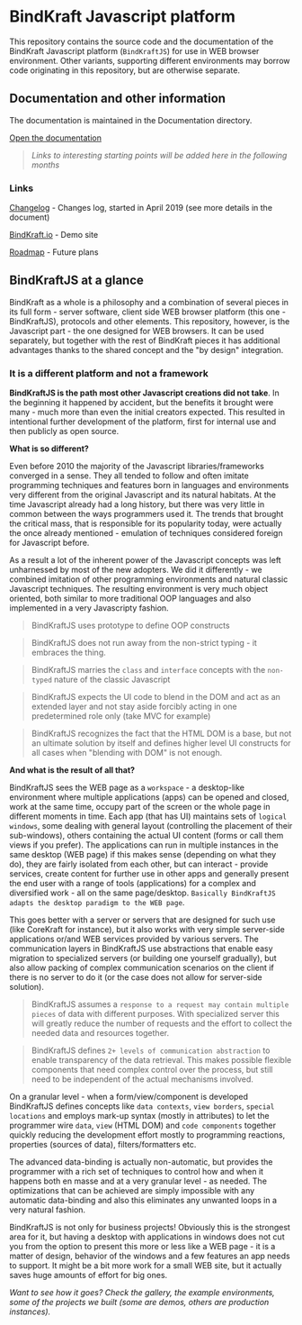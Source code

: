 # BindKraft Javascript platform

This repository contains the source code and the documentation of the BindKraft Javascript platform (`BindKraftJS`) for use in WEB browser environment. Other variants, supporting different environments may borrow code originating in this repository, but are otherwise separate.

## Documentation and other information

The documentation is maintained in the Documentation directory.

[Open the documentation](Documentation/start.md)

>_Links to interesting starting points will be added here in the following months_

### Links

[Changelog](Documentation/CHANGELOG.md) - Changes log, started in April 2019 (see more details in the document)

[BindKraft.io](http://bindkraft.io) - Demo site

[Roadmap](Documentation/ROADMAP.md) - Future plans

## BindKraftJS at a glance

BindKraft as a whole is a philosophy and a combination of several pieces in its full form - server software, client side WEB browser platform (this one - BindKraftJS), protocols and other elements. This repository, however, is the Javascript part - the one designed for WEB browsers. It can be used separately, but together with the rest of BindKraft pieces it has additional advantages thanks to the shared concept and the "by design" integration.

### It is a different platform and not a framework


**BindKraftJS is the path most other Javascript creations did not take**. In the beginning it happened by accident, but the benefits it brought were many - much more than even the initial creators expected. This resulted in intentional further development of the platform, first for internal use and then publicly as open source.

**What is so different?**

Even before 2010 the majority of the Javascript libraries/frameworks converged in a sense. They all tended to follow and often imitate programming techniques and features born in languages and environments very different from the original Javascript and its natural habitats. At the time Javascript already had a long history, but there was very little in common between the ways programmers used it. The trends that brought the critical mass, that is responsible for its popularity today, were actually the once already mentioned - emulation of techniques considered foreign for Javascript before.

As a result a lot of the inherent power of the Javascript concepts was left unharnessed by most of the new adopters. We did it differently - we combined imitation of other programming environments and natural classic Javascript techniques. The resulting environment is very much object oriented, both similar to more traditional OOP languages and also implemented in a very Javascripty fashion. 

> BindKraftJS uses prototype to define OOP constructs

> BindKraftJS does not run away from the non-strict typing - it embraces the thing.

> BindKraftJS marries the `class` and `interface` concepts with the `non-typed` nature of the classic Javascript

> BindKraftJS expects the UI code to blend in the DOM and act as an extended layer and not stay aside forcibly acting in one predetermined role only (take MVC for example)

> BindKraftJS recognizes the fact that the HTML DOM is a base, but not an ultimate solution by itself and defines higher level UI constructs for all cases when "blending with DOM" is not enough.

**And what is the result of all that?**

BindKraftJS sees the WEB page as a `workspace` - a desktop-like environment where multiple applications (apps) can be opened and closed, work at the same time, occupy part of the screen or the whole page in different moments in time. Each app (that has UI) maintains sets of `logical windows`, some dealing with general layout (controlling the placement of their sub-windows), others containing the actual UI content (forms or call them views if you prefer). The applications can run in multiple instances in the same desktop (WEB page) if this makes sense (depending on what they do), they are fairly isolated from each other, but can interact - provide services, create content for further use in other apps and generally present the end user with a range of tools (applications) for a complex and diversified work - all on the same page/desktop. `Basically BindKraftJS adapts the desktop paradigm to the WEB page`.

This goes better with a server or servers that are designed for such use (like CoreKraft for instance), but it also works with very simple server-side applications or/and WEB services provided by various servers. The communication layers in BindKraftJS use abstractions that enable easy migration to specialized servers (or building one yourself gradually), but also allow packing of complex communication scenarios on the client if there is no server to do it (or the case does not allow for server-side solution).

> BindKraftJS assumes a `response to a request may contain multiple pieces` of data with different purposes. With specialized server this will greatly reduce the number of requests and the effort to collect the needed data and resources together.

> BindKraftJS defines `2+ levels of communication abstraction` to enable transparency of the data retrieval. This makes possible flexible components that need complex control over the process, but still need to be independent of the actual mechanisms involved.

On a granular level - when a form/view/component is developed BindKraftJS defines concepts like `data contexts`, `view borders`, `special locations` and employs mark-up syntax (mostly in attributes) to let the programmer wire `data`, `view` (HTML DOM) and `code components` together quickly reducing the development effort mostly to programming reactions, properties (sources of data), filters/formatters etc.

The advanced data-binding is actually non-automatic, but provides the programmer with a rich set of techniques to control how and when it happens both en masse and at a very granular level - as needed. The optimizations that can be achieved are simply impossible with any automatic data-binding and also this eliminates any unwanted loops in a very natural fashion.

BindKraftJS is not only for business projects! Obviously this is the strongest area for it, but having a desktop with applications in windows does not cut you from the option to present this more or less like a WEB page - it is a matter of design, behavior of the windows and a few features an app needs to support. It might be a bit more work for a small WEB site, but it actually saves huge amounts of effort for big ones.

_Want to see how it goes? Check the gallery, the example environments, some of the projects we built (some are demos, others are production instances)._


